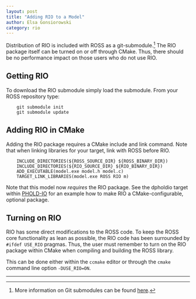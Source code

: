 ```yaml
---
layout: post
title: "Adding RIO to a Model"
author: Elsa Gonsiorowski
category: rio
---
```


Distribution of RIO is included with ROSS as a git-submodule.[^1]
The RIO package itself can be turned on or off through CMake.
Thus, there should be no performance impact on those users who do not use RIO.

## Getting RIO

To download the RIO submodule simply load the submodule.
From your ROSS repository type:

```
    git submodule init
    git submodule update
```

## Adding RIO in CMake

Adding the RIO package requires a CMake include and link command.
Note that when linking libraries for your target, link with ROSS before RIO.

```
    INCLUDE_DIRECTORIES(${ROSS_SOURCE_DIR} ${ROSS_BINARY_DIR})
    INCLUDE_DIRECTORIES(${RIO_SOURCE_DIR} ${RIO_BINARY_DIR})
    ADD_EXECUTABLE(model.exe model.h model.c)
    TARGET_LINK_LIBRARIES(model.exe ROSS RIO m)
```

Note that this model now *requires* the RIO package.
See the dpholdio target within [PHOLD-IO](https://github.com/gonsie/pholdio) for an example how to make RIO a CMake-configurable, optional package.

## Turning on RIO

RIO has some direct modifications to the ROSS code.
To keep the ROSS core functionality as lean as possible, the RIO code has been surrounded by `#ifdef USE_RIO` pragmas.
Thus, the user must remember to turn on the RIO package within CMake when compiling and building the ROSS library.

This can be done either within the `ccmake` editor or through the `cmake` command line option `-DUSE_RIO=ON`.

---

[^1]: More information on Git submodules can be found [here](https://git-scm.com/book/en/v2/Git-Tools-Submodules).
